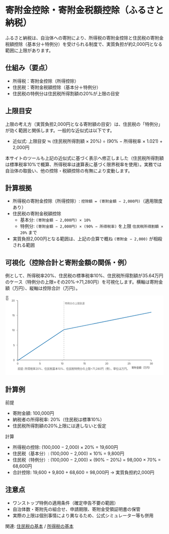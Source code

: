 # 寄附金控除・寄附金税額控除（ふるさと納税）

ふるさと納税は、自治体への寄附により、所得税の寄附金控除と住民税の寄附金税額控除（基本分＋特例分）を受けられる制度で、実質負担が約2,000円となる範囲に上限があります。

## 仕組み（要点）
- 所得税：寄附金控除（所得控除）
- 住民税：寄附金税額控除（基本分＋特例分）
- 住民税の特例分は住民税所得割額の20%が上限の目安

## 上限目安
上限の考え方（実質負担2,000円となる寄附額の目安）は、住民税の「特例分」が効く範囲と関係します。一般的な近似式は以下です。

- 近似式: 上限目安 ≒ (住民税所得割額 × 20%) ÷ (90% − 所得税率 × 1.021) + 2,000円

本サイトのツールも上記の近似式に基づく表示へ修正しました（住民税所得割額は標準税率10%で概算、所得税率は速算表に基づく限界税率を使用）。実務では自治体の取扱い、他の控除・税額控除の有無により変動します。

## 計算根拠
- 所得税の寄附金控除（所得控除）: `控除額 = (寄附金額 − 2,000円)`（適用限度あり）
- 住民税の寄附金税額控除
  - 基本分: `(寄附金額 − 2,000円) × 10%`
  - 特例分: `(寄附金額 − 2,000円) × (90% − 所得税率)` を上限 `住民税所得割額 × 20%` まで
- 実質負担2,000円となる範囲は、上記の合算で概ね `(寄附金 − 2,000)` が相殺される範囲

## 可視化（控除合計と寄附金額の関係・例）
例として、所得税率20%、住民税の標準税率10%、住民税所得割額が35.64万円のケース（特例分の上限=その20%→71,280円）を可視化します。横軸は寄附金額（万円）、縦軸は控除合計（万円）。

<svg viewBox="0 0 640 320" width="100%" height="auto" xmlns="http://www.w3.org/2000/svg" role="img" aria-label="ふるさと納税: 控除合計と寄附金額の関係（例）">
  <desc>寄附金−2,000円が相殺される範囲までは控除合計が傾き1で増加。住民税特例分の上限に達した後は傾き0.3（所得税率+住民税基本分）。</desc>
  <!-- 軸設定: x 0〜30万円, y 0〜20万円 -->
  <rect x="0" y="0" width="640" height="320" fill="#fff" />
  <line x1="50" y1="260" x2="590" y2="260" stroke="#333" />
  <line x1="50" y1="20" x2="50" y2="260" stroke="#333" />
  <g fill="#333" font-size="10">
    <!-- x ticks: 0,5,10,15,20,25,30 -->
    <g>
      <line x1="50" y1="260" x2="50" y2="265" stroke="#333" />
      <text x="50" y="278" text-anchor="middle">0</text>
      <line x1="140" y1="260" x2="140" y2="265" stroke="#999" />
      <text x="140" y="278" text-anchor="middle">5</text>
      <line x1="230" y1="260" x2="230" y2="265" stroke="#999" />
      <text x="230" y="278" text-anchor="middle">10</text>
      <line x1="320" y1="260" x2="320" y2="265" stroke="#999" />
      <text x="320" y="278" text-anchor="middle">15</text>
      <line x1="410" y1="260" x2="410" y2="265" stroke="#999" />
      <text x="410" y="278" text-anchor="middle">20</text>
      <line x1="500" y1="260" x2="500" y2="265" stroke="#999" />
      <text x="500" y="278" text-anchor="middle">25</text>
      <line x1="590" y1="260" x2="590" y2="265" stroke="#333" />
      <text x="590" y="278" text-anchor="middle">30</text>
      <text x="590" y="294" text-anchor="end">寄附金額（万円）</text>
    </g>
    <!-- y ticks: 0,5,10,15,20 -->
    <g>
      <line x1="50" y1="260" x2="45" y2="260" stroke="#333" />
      <text x="38" y="264" text-anchor="end">0</text>
      <line x1="50" y1="200" x2="45" y2="200" stroke="#999" />
      <text x="38" y="204" text-anchor="end">5</text>
      <line x1="50" y1="140" x2="45" y2="140" stroke="#999" />
      <text x="38" y="144" text-anchor="end">10</text>
      <line x1="50" y1="80" x2="45" y2="80" stroke="#999" />
      <text x="38" y="84" text-anchor="end">15</text>
      <line x1="50" y1="20" x2="45" y2="20" stroke="#333" />
      <text x="38" y="24" text-anchor="end">20</text>
      <text x="12" y="20" text-anchor="start" transform="rotate(-90 12,20)">控除合計（万円）</text>
    </g>
  </g>
  <!-- 折れ線（例）: (0,0)->(0.2,0)->(10.38,10.18)->(30,16.07) -->
  <polyline fill="none" stroke="#1f77b4" stroke-width="2" points="50,260 53.6,260 236.9,137.8 590,67.2" />
  <!-- 特例分上限到達点（約10.38万円） -->
  <line x1="236.9" y1="260" x2="236.9" y2="20" stroke="#999" stroke-dasharray="4,4" />
  <text x="240.9" y="36" fill="#666" font-size="10">特例分の上限到達</text>
  <text x="50" y="300" font-size="11" fill="#555">前提: 所得税率20%、住民税基本10%、住民税特例分の上限=71,280円（例）。単位は万円。</text>
</svg>

## 計算例
前提
- 寄附金額: 100,000円
- 納税者の所得税率: 20%（住民税は標準10%）
- 住民税所得割額の20%上限には達しないと仮定

計算
- 所得税の控除: (100,000 − 2,000) × 20% = 19,600円
- 住民税（基本分）: (100,000 − 2,000) × 10% = 9,800円
- 住民税（特例分）: (100,000 − 2,000) × (90% − 20%) = 98,000 × 70% = 68,600円
- 合計控除: 19,600 + 9,800 + 68,600 = 98,000円 → 実質負担約2,000円

## 注意点
- ワンストップ特例の適用条件（確定申告不要の範囲）
- 自治体数・寄附先の組合せ、申請期限、寄附金受領証明書の保管
- 実際の上限は個別事情により異なるため、公式シミュレーター等も併用

関連: [住民税の基本](住民税の基本.md) / [所得税の基本](所得税の基本.md)
